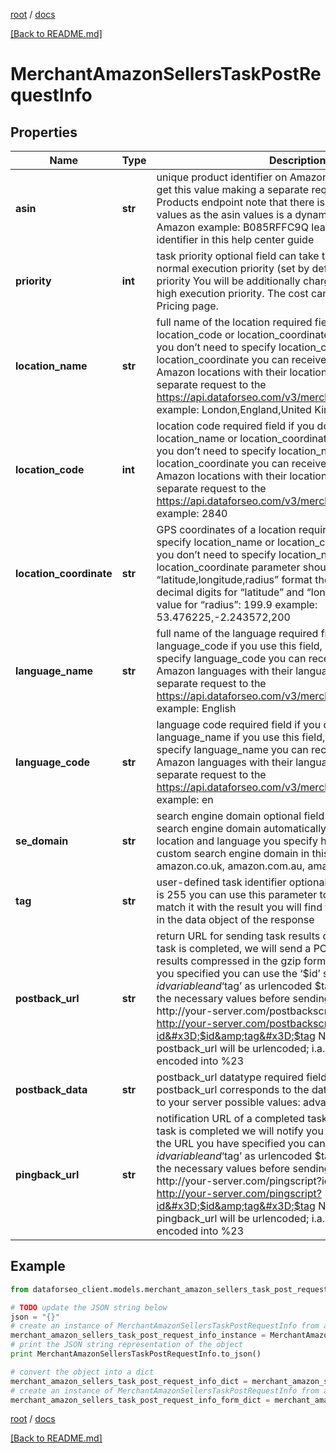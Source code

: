 [root](./../ "root") / [docs](./ "docs")

[[Back to README.md]](./../README.md "[Back to README.md]")

# MerchantAmazonSellersTaskPostRequestInfo

## Properties

Name | Type | Description | Notes
------------ | ------------- | ------------- | -------------
**asin** | **str** | unique product identifier on Amazon required field you can get this value making a separate request to the Amazon Products endpoint note that there is no full list of possible values as the asin values is a dynamic value assigned by Amazon example: B085RFFC9Q learn more about the identifier in this help center guide | [optional]
**priority** | **int** | task priority optional field can take the following values: 1 – normal execution priority (set by default) 2 – high execution priority You will be additionally charged for the tasks with high execution priority. The cost can be calculated on the Pricing page. | [optional]
**location_name** | **str** | full name of the location required field if you don’t specify location_code or location_coordinate if you use this field, you don’t need to specify location_code or location_coordinate you can receive the list of available Amazon locations with their location_name by making a separate request to the https://api.dataforseo.com/v3/merchant/amazon/locations example: London,England,United Kingdom | [optional]
**location_code** | **int** | location code required field if you don’t specify location_name or location_coordinate if you use this field, you don’t need to specify location_name or location_coordinate you can receive the list of available Amazon locations with their location_code by making a separate request to the https://api.dataforseo.com/v3/merchant/amazon/locations example: 2840 | [optional]
**location_coordinate** | **str** | GPS coordinates of a location required field if you don’t specify location_name or location_code if you use this field, you don’t need to specify location_name or location_code location_coordinate parameter should be specified in the “latitude,longitude,radius” format the maximum number of decimal digits for “latitude” and “longitude”: 7 the minimum value for “radius”: 199.9 example: 53.476225,-2.243572,200 | [optional]
**language_name** | **str** | full name of the language required field if you don’t specify language_code if you use this field, you don’t need to specify language_code you can receive the list of available Amazon languages with their language_name by making a separate request to the https://api.dataforseo.com/v3/merchant/amazon/languages example: English | [optional]
**language_code** | **str** | language code required field if you don’t specify language_name if you use this field, you don’t need to specify language_name you can receive the list of available Amazon languages with their language_code by making a separate request to the https://api.dataforseo.com/v3/merchant/amazon/languages example: en | [optional]
**se_domain** | **str** | search engine domain optional field we choose the relevant search engine domain automatically according to the location and language you specify however, you can set a custom search engine domain in this field example: amazon.co.uk, amazon.com.au, amazon.de, etc. | [optional]
**tag** | **str** | user-defined task identifier optional field the character limit is 255 you can use this parameter to identify the task and match it with the result you will find the specified tag value in the data object of the response | [optional]
**postback_url** | **str** | return URL for sending task results optional field once the task is completed, we will send a POST request with its results compressed in the gzip format to the postback_url you specified you can use the ‘$id’ string as a $id variable and ‘$tag’ as urlencoded $tag variable. We will set the necessary values before sending the request. example: http://your-server.com/postbackscript?id&#x3D;$id http://your-server.com/postbackscript?id&#x3D;$id&amp;tag&#x3D;$tag Note: special symbols in postback_url will be urlencoded; i.a., the # symbol will be encoded into %23 | [optional]
**postback_data** | **str** | postback_url datatype required field if you specify postback_url corresponds to the datatype that will be sent to your server possible values: advanced, html | [optional]
**pingback_url** | **str** | notification URL of a completed task optional field when a task is completed we will notify you by GET request sent to the URL you have specified you can use the ‘$id’ string as a $id variable and ‘$tag’ as urlencoded $tag variable. We will set the necessary values before sending the request. example: http://your-server.com/pingscript?id&#x3D;$id http://your-server.com/pingscript?id&#x3D;$id&amp;tag&#x3D;$tag Note: special symbols in pingback_url will be urlencoded; i.a., the # symbol will be encoded into %23 | [optional]

## Example

```python
from dataforseo_client.models.merchant_amazon_sellers_task_post_request_info import MerchantAmazonSellersTaskPostRequestInfo

# TODO update the JSON string below
json = "{}"
# create an instance of MerchantAmazonSellersTaskPostRequestInfo from a JSON string
merchant_amazon_sellers_task_post_request_info_instance = MerchantAmazonSellersTaskPostRequestInfo.from_json(json)
# print the JSON string representation of the object
print MerchantAmazonSellersTaskPostRequestInfo.to_json()

# convert the object into a dict
merchant_amazon_sellers_task_post_request_info_dict = merchant_amazon_sellers_task_post_request_info_instance.to_dict()
# create an instance of MerchantAmazonSellersTaskPostRequestInfo from a dict
merchant_amazon_sellers_task_post_request_info_form_dict = merchant_amazon_sellers_task_post_request_info.from_dict(merchant_amazon_sellers_task_post_request_info_dict)
```

  

[root](./../ "root") / [docs](./ "docs")

[[Back to README.md]](./../README.md "[Back to README.md]")